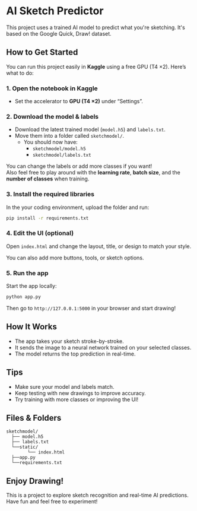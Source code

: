 # AI Sketch Predictor

This project uses a trained AI model to predict what you're sketching. It's based on the Google Quick, Draw! dataset.

## How to Get Started

You can run this project easily in **Kaggle** using a free GPU (T4 ×2). Here’s what to do:

### 1. Open the notebook in Kaggle

- Set the accelerator to **GPU (T4 ×2)** under “Settings”.

### 2. Download the model & labels

- Download the latest trained model (`model.h5`) and `labels.txt`.
- Move them into a folder called `sketchmodel/`.
  - You should now have:
    - `sketchmodel/model.h5`
    - `sketchmodel/labels.txt`

You can change the labels or add more classes if you want!\
Also feel free to play around with the **learning rate**, **batch size**, and the **number of classes** when training.

### 3. Install the required libraries

In the your coding environment, upload the folder and run:

```bash
pip install -r requirements.txt
```

### 4. Edit the UI (optional)

Open `index.html` and change the layout, title, or design to match your style.

You can also add more buttons, tools, or sketch options.

### 5. Run the app

Start the app locally:

```bash
python app.py
```

Then go to `http://127.0.0.1:5000` in your browser and start drawing!

## How It Works

- The app takes your sketch stroke-by-stroke.
- It sends the image to a neural network trained on your selected classes.
- The model returns the top prediction in real-time.

## Tips

- Make sure your model and labels match.
- Keep testing with new drawings to improve accuracy.
- Try training with more classes or improving the UI!

## Files & Folders

```
sketchmodel/
  ├── model.h5
  ├── labels.txt
  └──static/
        └── index.html
  ├──app.py
  └──requirements.txt
```

## Enjoy Drawing!

This is a project to explore sketch recognition and real-time AI predictions. Have fun and feel free to experiment!